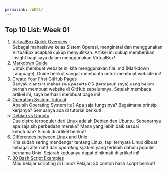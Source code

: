 ```yaml
---
permalink: /WD01/
---
```


## Top 10 List: Week 01

1. [VirtualBox Quick Overview](https://www.nakivo.com/blog/use-virtualbox-quick-overview/)<br>Sebagai mahasiswa kelas Sistem Operasi, menginstal dan menggunakan VirtualBox acapkali cukup menyulitkan. Artikel ini cukup memberikan insight bagi saya dalam menggunakan VirtualBox!
2. [Markdown Guide](https://www.markdownguide.org/)<br>Untuk membuat website ini kita menggunakan file .md (Markdown Language). Guide berikut sangat membantu untuk membuat website ini!
3. [Create Your First GitHub Pages](https://dev.to/programliftoff/create-your-first-website-on-github-pages)<br>Banyak diantara mahasiswa peserta OS (termasuk saya) yang belum pernah membuat website di GitHub sebelumnya. Setelah membaca artikel ini, saya berhasil membuat page ini!
4. [Operating System Tutorial](https://www.tutorialspoint.com/operating_system/os_overview.htm)<br>Apa sih Operating System itu? Apa saja fungsinya? Bagaimana prinsip kerjanya? Semuanya ada di tutorial berikut!
5. [Debian vs Ubuntu](https://thishosting.rocks/debian-vs-ubuntu/)<br>Dua distro terpopuler dari Linux adalah Debian dan Ubuntu. Sebenarnya apa saja sih perbedaan mereka? Mana yang lebih baik sesuai kebutuhan? Simak di artikel berikut! 
6. [Differences between Linux and Unix](https://opensource.com/article/18/5/differences-between-linux-and-unix)<br>Kita sudah sering mendengar tentang Linux, tapi ternyata Linux dibuat sebagai alternatif dari *operating system* yang terlebih dahulu populer bernama Unix. Sejarah keduanya dapat dinikmati di artikel ini!
7. [30 Bash Script Examples](https://linuxhint.com/30_bash_script_examples/)<br>Mau belajar scripting di Linux? Pelajari 30 contoh bash script berikut!
